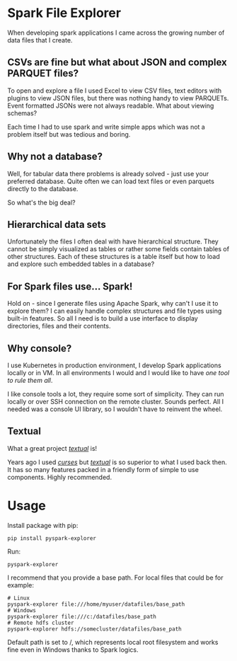 # Spark File Explorer
When developing spark applications I came across the growing number of data files that I create. 

## CSVs are fine but what about JSON and complex PARQUET files?

To open and explore a file I used Excel to view CSV files, text editors with plugins to view JSON files, 
but there was nothing handy to view PARQUETs. Event formatted JSONs were not always readable. What about viewing schemas? 

Each time I had to use spark and write simple apps which was not a problem itself but was tedious and boring.

## Why not a database?

Well, for tabular data there problems is already solved - just use your preferred database.
Quite often we can load text files or even parquets directly to the database. 

So what's the big deal?

## Hierarchical data sets

Unfortunately the files I often deal with have hierarchical structure. They cannot be simply visualized as tables
or rather some fields contain tables of other structures. Each of these structures is a table itself but how to load 
and explore such embedded tables in a database?

## For Spark files use... Spark! 

Hold on - since I generate files using Apache Spark, why can't I use it to explore them?
I can easily handle complex structures and file types using built-in features. So all I need is to build a use interface 
to display directories, files and their contents.

## Why console?

I use Kubernetes in production environment, I develop Spark applications locally or in VM. 
In all environments I would and I would like to have _one tool to rule them all_.  

I like console tools a lot, they require some sort of simplicity. They can run locally or over SSH connection on 
the remote cluster. Sounds perfect. All I needed was a console UI library, so I wouldn't have to reinvent the wheel.

## Textual

What a great project [_textual_](https://textual.textualize.io/) is! 

Years ago I used [_curses_](https://docs.python.org/3/library/curses.html) but 
[_textual_](https://textual.textualize.io/) is so superior to what I used back then. It has so many features packed in
a friendly form of simple to use components. Highly recommended.

# Usage

Install package with pip:
    
    pip install pyspark-explorer

Run:

    pyspark-explorer

I recommend that you provide a base path. For local files that could be for example:

    # Linux
    pyspark-explorer file:///home/myuser/datafiles/base_path
    # Windows
    pyspark-explorer file:///c:/datafiles/base_path
    # Remote hdfs cluster
    pyspark-explorer hdfs://somecluster/datafiles/base_path

Default path is set to /, which represents local root filesystem and works fine even in Windows thanks to Spark logics.